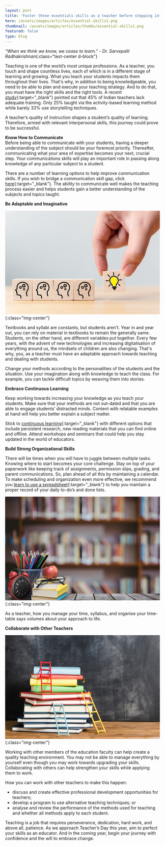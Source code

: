 ```yaml
---
layout: post
title: 'Foster these essentials skills as a teacher before stepping into 2020'
hero: /assets/images/articles/essential-skills1.png
thumbnail: /assets/images/articles/thumbs/essential-skills1.png
featured: false
type: blog
---
```


_“When we think we know, we cease to learn.” - Dr. Sarvepalli Radhakrishnan_{:class="text-center d-block"}

Teaching is one of the world’s most unique professions. As a teacher, you touch and shape countless lives, each of which is in a different stage of learning and growing. What you teach your students impacts them throughout their lives. That's why, in addition to being knowledgeable, you need to be able to plan and execute your teaching strategy. And to do that, you must have the right skills and the right tools. A recent [study](https://www.livemint.com/opinion/columns/opinion-spotlight-needed-on-training-teachers-in-india-1550593843379.html){:target="\_blank"} pointed out that 45% of Indian teachers lack adequate training. Only 25% taught via the activity-based learning method while barely 33% use storytelling techniques.

A teacher’s quality of instruction shapes a student’s quality of learning. Therefore, armed with relevant interpersonal skills, this journey could prove to be successful.

**Know How to Communicate**<br>
Before being able to communicate with your students, having a deeper understanding of the subject should be your foremost priority. Thereafter, communicating what your area of expertise becomes your next, crucial step. Your communications skills will play an important role in passing along knowledge of any particular subject to a student.

There are a number of learning options to help improve communication skills. If you wish to bridge a communication skill gap, click [here](https://lore.online/personalize){:target="\_blank"}. The ability to communicate well makes the teaching process easier and helps students gain a better understanding of the subjects and topics taught.

**Be Adaptable and Imaginative**

![Essential-Skills2](/assets/images/articles/essential-skills2.png){:class="img-center"}

Textbooks and syllabi are constants, but students aren't. Year in and year out, you can rely on material in textbooks to remain the generally same. Students, on the other hand, are different variables put together. Every few years, with the advent of new technologies and increasing digitalisation of everything around us, the mindsets of children are also changing. That's why, you, as a teacher must have an adaptable approach towards teaching and dealing with students.

Change your methods according to the personalities of the students and the situation. Use your imagination along with knowledge to teach the class. For example, you can tackle difficult topics by weaving them into stories.

**Embrace Continuous Learning**

Keep working towards increasing your knowledge as you teach your students. Make sure that your methods are not out-dated and that you are able to engage students’ distracted minds. Content with relatable examples at hand will help you better explain a subject matter.

Stick to [continuous learning](/2019/02/04/lifelong-learning.html){:target="\_blank"} with different options that include persistent research, new reading materials that you can find online and offline. Attend workshops and seminars that could help you stay updated in the world of educators.

**Build Strong Organizational Skills**

There will be times when you will have to juggle between multiple tasks. Knowing where to start becomes your core challenge. Stay on top of your paperwork like keeping track of assignments, permission slips, grading, and parent communications. So, plan ahead of all this by maintaining a calendar. To make scheduling and organization even more effective, we recommend you [learn to use a spreadsheet](/2018/02/06/reasons-to-excel-at-excel.html){:target="\_blank"} to help you maintain a proper record of your daily to-do’s and done lists.

![Essential-Skills3](/assets/images/articles/essential-skills3.png){:class="img-center"}

As a teacher, how you manage your time, syllabus, and organise your time-table says volumes about your approach to life.

**Collaborate with Other Teachers**

![Essential-Skills4](/assets/images/articles/essential-skills4.png){:class="img-center"}

Working with other members of the education faculty can help create a quality teaching environment. You may not be able to manage everything by yourself even though you may work towards upgrading your skills. Collaborating with others can help strengthen your skills while applying them to work.

How you can work with other teachers to make this happen:

- discuss and create effective professional development opportunities for teachers;
- develop a program to use alternative teaching techniques; or
- analyse and review the performance of the methods used for teaching and whether all methods apply to each student.

Teaching is a job that requires perseverance, dedication, hard work, and above all, patience. As we approach Teacher’s Day this year, aim to perfect your skills as an educator. And in the coming year, begin your journey with confidence and the will to embrace change.
